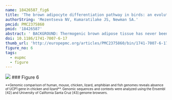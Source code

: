 ```yaml
---
name: 18426587_fig6
title: 'The brown adipocyte differentiation pathway in birds: an evolutionary road not taken.'
authorString: 'Mezentseva NV, Kumaratilake JS, Newman SA.'
pmcid: PMC2375860
pmid: '18426587'
abstract: ' BACKGROUND: Thermogenic brown adipose tissue has never been described in birds or other non-mammalian vertebrates. Brown adipocytes in mammals are distinguished from the more common white fat adipocytes by having numerous small lipid droplets rather than a single large one, elevated numbers of mitochondria, and mitochondrial expression of the nuclear gene UCP1, the uncoupler of oxidative phosphorylation responsible for non-shivering thermogenesis. RESULTS: We have identified in vitro inductive conditions in which mesenchymal cells isolated from the embryonic chicken limb bud differentiate into avian brown adipocyte-like cells (ABALCs) with the morphological and many of the biochemical properties of terminally differentiated brown adipocytes. Avian, and as we show here, lizard species lack the gene for UCP1, although it is present in amphibian and fish species. While ABALCs are therefore not functional brown adipocytes, they are generated by a developmental pathway virtually identical to brown fat differentiation in mammals: both the common adipogenic transcription factor peroxisome proliferator-activated receptor-gamma (PPARgamma), and a coactivator of that factor specific to brown fat differentiation in mammals, PGC1alpha, are elevated in expression, as are mitochondrial volume and DNA. Furthermore, ABALCs induction resulted in strong transcription from a transfected mouse UCP1 promoter. CONCLUSION: These findings strongly suggest that the brown fat differentiation pathway evolved in a common ancestor of birds and mammals and its thermogenicity was lost in the avian lineage, with the degradation of UCP1, after it separated from the mammalian lineage. Since this event occurred no later than the saurian ancestor of birds and lizards, an implication of this is that dinosaurs had neither UCP1 nor canonically thermogenic brown fat.'
doi: 10.1186/1741-7007-6-17
thumb_url: 'http://europepmc.org/articles/PMC2375860/bin/1741-7007-6-17-6.gif'
figure_no: 6
tags:
  - eupmc
  - figure
---
```

<img src='http://europepmc.org/articles/PMC2375860/bin/1741-7007-6-17-6.jpg' style='max-height: 300px'>
### Figure 6
<p style='font-size: 10px;'>**Genomic comparison of human, mouse, chicken, lizard, amphibian and fish genomes reveals absence of UCP1 gene in chicken and lizard**. Genomic sequences and contexts were analyzed using the Ensembl [42] and University of California Santa Cruz [43] genome browsers.</p>